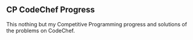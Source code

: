## CP CodeChef Progress

This nothing but my Competitive Programming progress and solutions of the problems on CodeChef.
